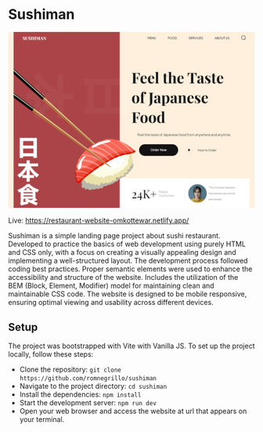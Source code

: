 # Sushiman

![Sample Output](./sampleOutput.png)

Live: https://restaurant-website-omkottewar.netlify.app/

Sushiman is a simple landing page project about sushi restaurant. Developed to practice the basics of web development using purely HTML and CSS only, with a focus on creating a visually appealing design and implementing a well-structured layout. The development process followed coding best practices. Proper semantic elements were used to enhance the accessibility and structure of the website. Includes the utilization of the BEM (Block, Element, Modifier) model for maintaining clean and maintainable CSS code. The website is designed to be mobile responsive, ensuring optimal viewing and usability across different devices.

## Setup

The project was bootstrapped with Vite with Vanilla JS. To set up the project locally, follow these steps:

- Clone the repository: `git clone https://github.com/romnegrillo/sushiman`
- Navigate to the project directory: `cd sushiman`
- Install the dependencies: `npm install`
- Start the development server: `npm run dev`
- Open your web browser and access the website at url that appears on your terminal.
